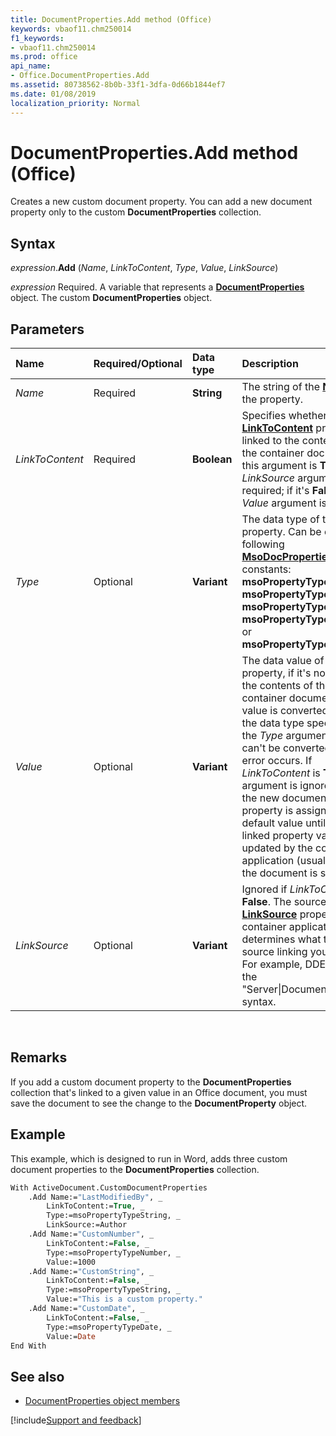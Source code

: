 ```yaml
---
title: DocumentProperties.Add method (Office)
keywords: vbaof11.chm250014
f1_keywords:
- vbaof11.chm250014
ms.prod: office
api_name:
- Office.DocumentProperties.Add
ms.assetid: 80738562-8b0b-33f1-3dfa-0d66b1844ef7
ms.date: 01/08/2019
localization_priority: Normal
---
```



# DocumentProperties.Add method (Office)

Creates a new custom document property. You can add a new document property only to the custom **DocumentProperties** collection.


## Syntax

_expression_.**Add** (_Name_, _LinkToContent_, _Type_, _Value_, _LinkSource_)

_expression_ Required. A variable that represents a **[DocumentProperties](Office.DocumentProperties.md)** object. The custom **DocumentProperties** object.


## Parameters

|Name|Required/Optional|Data type|Description|
|:-----|:-----|:-----|:-----|
| _Name_|Required|**String**|The string of the **[Name](office.documentproperty.name.md)** of the property.|
| _LinkToContent_|Required|**Boolean**|Specifies whether the **[LinkToContent](office.documentproperty.linktocontent.md)** property is linked to the contents of the container document. If this argument is **True**, the _LinkSource_ argument is required; if it's **False**, the _Value_ argument is required.|
| _Type_|Optional|**Variant**|The data type of the **[Type](office.documentproperty.type.md)** property. Can be one of the following **[MsoDocProperties](office.msodocproperties.md)** constants: **msoPropertyTypeBoolean**, **msoPropertyTypeDate**, **msoPropertyTypeFloat**, **msoPropertyTypeNumber**, or **msoPropertyTypeString**.|
| _Value_|Optional|**Variant**|The data value of the **[Value](office.documentproperty.value.md)** property, if it's not linked to the contents of the container document. The value is converted to match the data type specified by the _Type_ argument, and if it can't be converted, an error occurs. If _LinkToContent_ is **True**, the argument is ignored, and the new document property is assigned a default value until the linked property values are updated by the container application (usually when the document is saved).|
| _LinkSource_|Optional|**Variant**|Ignored if _LinkToContent_ is **False**. The source of the **[LinkSource](office.documentproperty.linksource.md)** property. The container application determines what types of source linking you can use. For example, DDE links use the "Server\|Document!Item" syntax.|

<br/>

## Remarks

If you add a custom document property to the **DocumentProperties** collection that's linked to a given value in an Office document, you must save the document to see the change to the **DocumentProperty** object.

## Example

This example, which is designed to run in Word, adds three custom document properties to the **DocumentProperties** collection.

```vb
With ActiveDocument.CustomDocumentProperties 
    .Add Name:="LastModifiedBy", _ 
        LinkToContent:=True, _ 
        Type:=msoPropertyTypeString, _ 
        LinkSource:=Author
    .Add Name:="CustomNumber", _ 
        LinkToContent:=False, _ 
        Type:=msoPropertyTypeNumber, _ 
        Value:=1000 
    .Add Name:="CustomString", _ 
        LinkToContent:=False, _ 
        Type:=msoPropertyTypeString, _ 
        Value:="This is a custom property." 
    .Add Name:="CustomDate", _ 
        LinkToContent:=False, _ 
        Type:=msoPropertyTypeDate, _ 
        Value:=Date 
End With
```



## See also

- [DocumentProperties object members](overview/library-reference/documentproperties-members-office.md)

[!include[Support and feedback](~/includes/feedback-boilerplate.md)]
